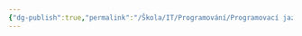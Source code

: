 ```yaml
---
{"dg-publish":true,"permalink":"/Škola/IT/Programování/Programovací jazyky/JavaScript/","created":"2024-03-19T17:28:16.067+01:00","updated":"2024-03-13T18:19:43.915+01:00"}
---
```


